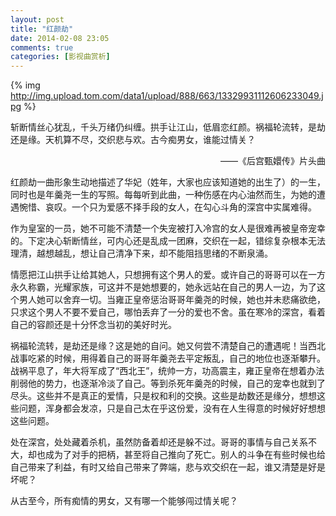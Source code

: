 ```yaml
---
layout: post
title: "红颜劫"
date: 2014-02-08 23:05
comments: true
categories: [影视曲赏析]
---
```

{% img http://img.upload.tom.com/data1/upload/888/663/13329931112606233049.jpg %}

斩断情丝心犹乱，千头万绪仍纠缠。拱手让江山，低眉恋红颜。祸福轮流转，是劫还是缘。天机算不尽，交织悲与欢。古今痴男女，谁能过情关？
<p align="right">——《后宫甄嬛传》片头曲</p>

红颜劫一曲形象生动地描述了华妃（姓年，大家也应该知道她的出生了）的一生，同时也是年羹尧一生的写照。每每听到此曲，一种伤感在内心油然而生，为她的遭遇惋惜、哀叹。一个只为爱感不择手段的女人，在勾心斗角的深宫中实属难得。

作为皇室的一员，她不可能不清楚一个失宠被打入冷宫的女人是很难再被皇帝宠幸的。下定决心斩断情丝，可内心还是乱成一团麻，交织在一起，错综复杂根本无法理清，越想越乱，想让自己清净下来，却不能阻挡思绪的不断泉涌。

<!--more-->

情愿把江山拱手让给其她人，只想拥有这个男人的爱。或许自己的哥哥可以在一方永久称霸，光耀家族，可这并不是她想要的，她永远站在自己的男人一边，为了这个男人她可以舍弃一切。当雍正皇帝惩治哥哥年羹尧的时候，她也并未悲痛欲绝，只求这个男人不要不爱自己，哪怕丢弃了一分的爱也不舍。虽在寒冷的深宫，看着自己的容颜还是十分怀念当初的美好时光。

祸福轮流转，是劫还是缘？这是她的自问。她又何尝不清楚自己的遭遇呢！当西北战事吃紧的时候，用得着自己的哥哥年羹尧去平定叛乱，自己的地位也逐渐攀升。战祸平息了，年大将军成了“西北王”，统帅一方，功高震主，雍正皇帝在想着办法削弱他的势力，也逐渐冷淡了自己。等到杀死年羹尧的时候，自己的宠幸也就到了尽头。这些并不是真正的爱情，只是权和利的交换。这些是劫数还是缘分，想想这些问题，浑身都会发凉，只是自己太在乎这份爱，没有在人生得意的时候好好想想这些问题。

处在深宫，处处藏着杀机，虽然防备着却还是躲不过。哥哥的事情与自己关系不大，却也成为了对手的把柄，甚至将自己推向了死亡。别人的斗争在有些时候也给自己带来了利益，有时又给自己带来了弊端，悲与欢交织在一起，谁又清楚是好是坏呢？

从古至今，所有痴情的男女，又有哪一个能够闯过情关呢？